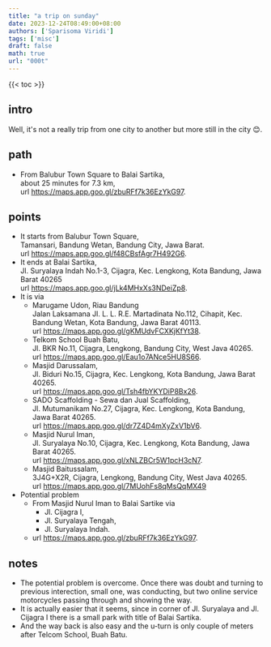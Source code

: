 ```yaml
---
title: "a trip on sunday"
date: 2023-12-24T08:49:00+08:00
authors: ['Sparisoma Viridi']
tags: ['misc']
draft: false
math: true
url: "000t"
---
```

{{< toc >}}


## intro
Well, it's not a really trip from one city to another but more still in the city 😊.


## path
+ From Balubur Town Square to Balai Sartika, \
  about 25 minutes for 7.3 km, \
  url https://maps.app.goo.gl/zbuRFf7k36EzYkG97.

## points
+ It starts from Balubur Town Square, \
  Tamansari, Bandung Wetan, Bandung City, Jawa Barat. \
  url https://maps.app.goo.gl/f48CBsfAgr7H492G6.
+ It ends at Balai Sartika, \
  Jl. Suryalaya Indah No.1-3, Cijagra, Kec. Lengkong, Kota Bandung, Jawa Barat 40265 \
  url https://maps.app.goo.gl/jLk4MHxXs3NDeiZp8.
+ It is via
  - Marugame Udon, Riau Bandung \
    Jalan Laksamana Jl. L. L. R.E. Martadinata No.112, Cihapit, Kec. Bandung Wetan, Kota Bandung, Jawa Barat 40113. \
    url https://maps.app.goo.gl/gKMUdvFCXKjKfYt38.
  - Telkom School Buah Batu, \
    Jl. BKR No.11, Cijagra, Lengkong, Bandung City, West Java 40265. \
    url https://maps.app.goo.gl/Eau1o7ANce5HU8S66.
  - Masjid Darussalam, \
    Jl. Biduri No.15, Cijagra, Kec. Lengkong, Kota Bandung, Jawa Barat 40265. \
    url https://maps.app.goo.gl/Tsh4fbYKYDiP8Bx26.
  - SADO Scaffolding - Sewa dan Jual Scaffolding, \
    Jl. Mutumanikam No.27, Cijagra, Kec. Lengkong, Kota Bandung, Jawa Barat 40265. \
    url https://maps.app.goo.gl/dr7Z4D4mXyZxV1bV6.
  - Masjid Nurul Iman, \
    Jl. Suryalaya No.10, Cijagra, Kec. Lengkong, Kota Bandung, Jawa Barat 40265. \
    url https://maps.app.goo.gl/xNLZBCr5W1pcH3cN7.
  - Masjid Baitussalam, \
    3J4G+X2R, Cijagra, Lengkong, Bandung City, West Java 40265. \
    url https://maps.app.goo.gl/7MUohFs8qMsQqMX49
+ Potential problem
  - From Masjid Nurul Iman to Balai Sartike via
    + Jl. Cijagra I,
    + Jl. Suryalaya Tengah,
    + Jl. Suryalaya Indah.
  - url https://maps.app.goo.gl/zbuRFf7k36EzYkG97.


## notes
+ The potential problem is overcome. Once there was doubt and turning to previous interection, small one, was conducting, but two online service motorcycles passing through and showing the way.
+ It is actually easier that it seems, since in corner of Jl. Suryalaya and Jl. Cijagra I there is a small park with title of Balai Sartika.
+ And the way back is also easy and the u-turn is only couple of meters after Telcom School, Buah Batu.
